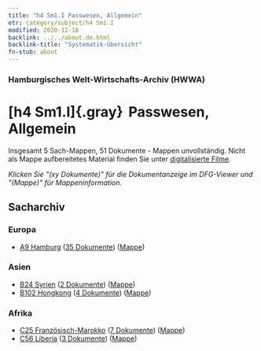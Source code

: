 ```yaml
---
title: "h4 Sm1.I Passwesen, Allgemein"
etr: category/subject/h4 Sm1.I
modified: 2020-12-18
backlink: ../../about.de.html
backlink-title: "Systematik-Übersicht"
fn-stub: about
---
```


### Hamburgisches Welt-Wirtschafts-Archiv (HWWA)
# [h4 Sm1.I]{.gray}&#8201; Passwesen, Allgemein&#160; 




Insgesamt 5 Sach-Mappen, 51 Dokumente - Mappen unvollständig.
Nicht als Mappe aufbereitetes Material finden Sie unter [digitalisierte Filme](/film/h1_sh).

_Klicken Sie "(xy Dokumente)" für die Dokumentanzeige im DFG-Viewer und "(Mappe)" für Mappeninformation._

## Sacharchiv




### Europa

- [A9 Hamburg](../../../geo/about.de.html#A9) (<a href="https://dfg-viewer.de/show/?tx_dlf[id]=https://pm20.zbw.eu/mets/sh/1409xx/140905/1446xx/144667/public.mets.de.xml" target="_blank">35 Dokumente</a>) ([Mappe](http://purl.org/pressemappe20/folder/sh/140905,144667))

### Asien

- [B24 Syrien](../../../geo/about.de.html#B24) (<a href="https://dfg-viewer.de/show/?tx_dlf[id]=https://pm20.zbw.eu/mets/sh/1411xx/141114/1446xx/144667/public.mets.de.xml" target="_blank">2 Dokumente</a>) ([Mappe](http://purl.org/pressemappe20/folder/sh/141114,144667))
- [B102 Hongkong](../../../geo/about.de.html#B102) (<a href="https://dfg-viewer.de/show/?tx_dlf[id]=https://pm20.zbw.eu/mets/sh/1412xx/141268/1446xx/144667/public.mets.de.xml" target="_blank">4 Dokumente</a>) ([Mappe](http://purl.org/pressemappe20/folder/sh/141268,144667))

### Afrika

- [C25 Französisch-Marokko](../../../geo/about.de.html#C25) (<a href="https://dfg-viewer.de/show/?tx_dlf[id]=https://pm20.zbw.eu/mets/sh/1413xx/141358/1446xx/144667/public.mets.de.xml" target="_blank">7 Dokumente</a>) ([Mappe](http://purl.org/pressemappe20/folder/sh/141358,144667))
- [C56 Liberia](../../../geo/about.de.html#C56) (<a href="https://dfg-viewer.de/show/?tx_dlf[id]=https://pm20.zbw.eu/mets/sh/1414xx/141405/1446xx/144667/public.mets.de.xml" target="_blank">3 Dokumente</a>) ([Mappe](http://purl.org/pressemappe20/folder/sh/141405,144667))


